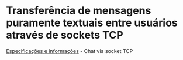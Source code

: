 # Transferência de mensagens puramente textuais entre usuários através de sockets TCP

[Especificações e informações](Relatório_PTC_Bate_Papo) - Chat via socket TCP


